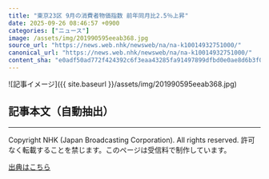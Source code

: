 ```yaml
---
title: "東京23区 9月の消費者物価指数 前年同月比2.5％上昇"
date: 2025-09-26 08:46:57 +0900
categories: ["ニュース"]
image: /assets/img/201990595eeab368.jpg
source_url: "https://news.web.nhk/newsweb/na/na-k10014932751000/"
canonical_url: "https://news.web.nhk/newsweb/na/na-k10014932751000/"
content_sha: "e0adf50ad772f424392c6f3eaa43285fa91497899dfbd0e0ae8d6b3f0b3840e0"
---
```


![記事イメージ]({{ site.baseurl }}/assets/img/201990595eeab368.jpg)

## 記事本文（自動抽出）
<div><div class="_13tndsj2"><nav aria-label="フッターサイトナビゲーション" class="_13tndsj4"></nav><hr class="esl7kn2s esl7kn1l esl7kn1n _14xli2ae"><p class="esl7kn2s esl7kn1m esl7kn1o _1yvk0f68 _1lugom81">Copyright NHK (Japan Broadcasting Corporation). All rights reserved. 許可なく転載することを禁じます。このページは受信料で制作しています。</p></div></div>

[出典はこちら](https://news.web.nhk/newsweb/na/na-k10014932751000/)

